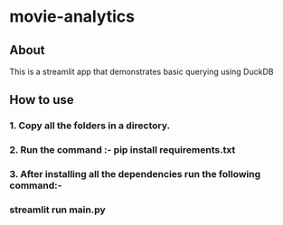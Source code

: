 # movie-analytics

## About
This is a streamlit app that demonstrates basic querying using DuckDB

## How to use
### 1. Copy all the folders in a directory. 
### 2. Run the command :- pip install requirements.txt
### 3. After installing all the dependencies run the following command:-
###    streamlit run main.py
